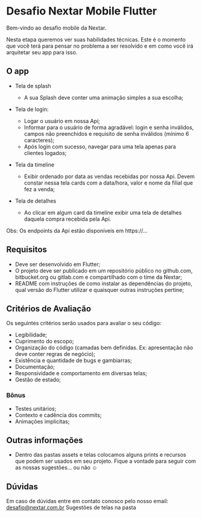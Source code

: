 # Desafio Nextar Mobile Flutter

Bem-vindo ao desafio mobile da Nextar.

Nesta etapa queremos ver suas habilidades técnicas. Este é o momento que você terá para pensar no problema a ser resolvido e em como você irá arquitetar seu app para isso. 


## O app

- Tela de splash
  - A sua Splash deve conter uma animação simples a sua escolha;

- Tela de login:
  - Logar o usuário em nossa Api;
  - Informar para o usuário de forma agradável: login e senha inválidos, campos não preenchidos e requisito de senha inválidos (mínimo 6 caracteres);
  - Após login com sucesso, navegar para uma tela apenas para clientes logados;

- Tela da timeline
  - Exibir ordenado por data as vendas recebidas por nossa Api. Devem constar nessa tela cards com a data/hora, valor e nome da filial que fez a venda;

- Tela de detalhes
  - Ao clicar em algum card da timeline exibir uma tela de detalhes daquela compra recebida pela Api.


Obs: Os endpoints da Api estão disponíveis em https://...


## Requisitos
- Deve ser desenvolvido em Flutter;
- O projeto deve ser publicado em um repositório público no github.com, bitbucket.org ou gitlab.com e compartilhado com o time da Nextar;
- README com instruções de como instalar as dependências do projeto, qual versão do Flutter utilizar e quaisquer outras instruções pertine;


## Critérios de Avaliação
Os seguintes critérios serão usados para avaliar o seu código:
- Legibilidade;
- Cuprimento do escopo;
- Organização do código (camadas bem definidas. Ex: apresentação não deve conter regras de negócio);
- Existência e quantidade de bugs e gambiarras;
- Documentação;
- Responsividade e comportamento em diversas telas;
- Gestão de estado;


### Bônus
- Testes unitários;
- Contexto e cadência dos commits;
- Animações implicitas;


## Outras informações
- Dentro das pastas assets e telas colocamos alguns prints e recursos que podem ser usados em seu projeto. Fique a vontade para seguir com as nossas sugestões... ou não :relaxed:


## Dúvidas
Em caso de dúvidas entre em contato conosco pelo nosso email: desafio@nextar.com.br
Sugestões de telas na pasta
